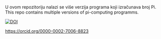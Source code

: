 U ovom repozitoriju nalazi se više verzija programa koji izračunava broj Pi.
This repo contains multiple versions of pi-computing programms.



[![DOI](https://zenodo.org/badge/597850076.svg)](https://zenodo.org/badge/latestdoi/597850076)

https://orcid.org/0000-0002-7006-8823

